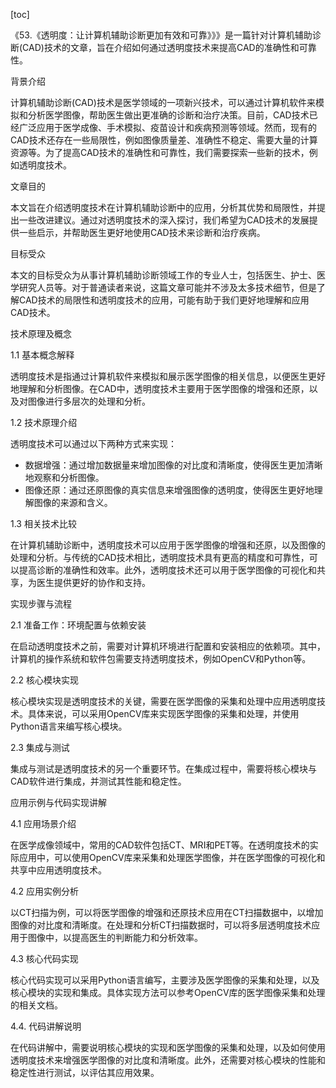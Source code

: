 
[toc]                    
                
                
《53.《透明度：让计算机辅助诊断更加有效和可靠》》》是一篇针对计算机辅助诊断(CAD)技术的文章，旨在介绍如何通过透明度技术来提高CAD的准确性和可靠性。

背景介绍

计算机辅助诊断(CAD)技术是医学领域的一项新兴技术，可以通过计算机软件来模拟和分析医学图像，帮助医生做出更准确的诊断和治疗决策。目前，CAD技术已经广泛应用于医学成像、手术模拟、疫苗设计和疾病预测等领域。然而，现有的CAD技术还存在一些局限性，例如图像质量差、准确性不稳定、需要大量的计算资源等。为了提高CAD技术的准确性和可靠性，我们需要探索一些新的技术，例如透明度技术。

文章目的

本文旨在介绍透明度技术在计算机辅助诊断中的应用，分析其优势和局限性，并提出一些改进建议。通过对透明度技术的深入探讨，我们希望为CAD技术的发展提供一些启示，并帮助医生更好地使用CAD技术来诊断和治疗疾病。

目标受众

本文的目标受众为从事计算机辅助诊断领域工作的专业人士，包括医生、护士、医学研究人员等。对于普通读者来说，这篇文章可能并不涉及太多技术细节，但是了解CAD技术的局限性和透明度技术的应用，可能有助于我们更好地理解和应用CAD技术。

技术原理及概念

1.1 基本概念解释

透明度技术是指通过计算机软件来模拟和展示医学图像的相关信息，以便医生更好地理解和分析图像。在CAD中，透明度技术主要用于医学图像的增强和还原，以及对图像进行多层次的处理和分析。

1.2 技术原理介绍

透明度技术可以通过以下两种方式来实现：

- 数据增强：通过增加数据量来增加图像的对比度和清晰度，使得医生更加清晰地观察和分析图像。
- 图像还原：通过还原图像的真实信息来增强图像的透明度，使得医生更好地理解图像的来源和含义。

1.3 相关技术比较

在计算机辅助诊断中，透明度技术可以应用于医学图像的增强和还原，以及图像的处理和分析。与传统的CAD技术相比，透明度技术具有更高的精度和可靠性，可以提高诊断的准确性和效率。此外，透明度技术还可以用于医学图像的可视化和共享，为医生提供更好的协作和支持。

实现步骤与流程

2.1 准备工作：环境配置与依赖安装

在启动透明度技术之前，需要对计算机环境进行配置和安装相应的依赖项。其中，计算机的操作系统和软件包需要支持透明度技术，例如OpenCV和Python等。

2.2 核心模块实现

核心模块实现是透明度技术的关键，需要在医学图像的采集和处理中应用透明度技术。具体来说，可以采用OpenCV库来实现医学图像的采集和处理，并使用Python语言来编写核心模块。

2.3 集成与测试

集成与测试是透明度技术的另一个重要环节。在集成过程中，需要将核心模块与CAD软件进行集成，并测试其性能和稳定性。

应用示例与代码实现讲解

4.1 应用场景介绍

在医学成像领域中，常用的CAD软件包括CT、MRI和PET等。在透明度技术的实际应用中，可以使用OpenCV库来采集和处理医学图像，并在医学图像的可视化和共享中应用透明度技术。

4.2 应用实例分析

以CT扫描为例，可以将医学图像的增强和还原技术应用在CT扫描数据中，以增加图像的对比度和清晰度。在处理和分析CT扫描数据时，可以将多层透明度技术应用于图像中，以提高医生的判断能力和分析效率。

4.3 核心代码实现

核心代码实现可以采用Python语言编写，主要涉及医学图像的采集和处理，以及核心模块的实现和集成。具体实现方法可以参考OpenCV库的医学图像采集和处理的相关文档。

4.4. 代码讲解说明

在代码讲解中，需要说明核心模块的实现和医学图像的采集和处理，以及如何使用透明度技术来增强医学图像的对比度和清晰度。此外，还需要对核心模块的性能和稳定性进行测试，以评估其应用效果。

